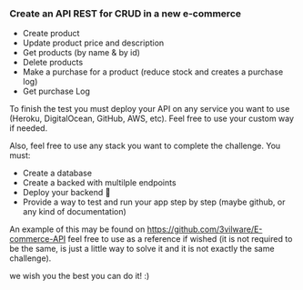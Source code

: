 ### Create an API REST for CRUD in a new e-commerce

- Create product 
- Update product price and description
- Get products (by name & by id)
- Delete products
- Make a purchase for a product (reduce stock and creates a purchase log)
- Get purchase Log


To finish the test you must deploy your API on any service you want to use (Heroku, DigitalOcean, GitHub, AWS, etc). Feel free to use your custom way if needed. 

Also, feel free to use any stack you want to complete the challenge.
You must:

- Create a database 
- Create a backed with multilple endpoints 
- Deploy your backend 🚀
- Provide a way to test and run your app step by step (maybe github, or any kind of documentation)

An example of this may be found on https://github.com/3vilware/E-commerce-API feel free to use as a reference if wished (it is not
required to be the same, is just a little way to solve it and it is not exactly the same challenge). 


we wish you the best you can do it! :) 

 
 
